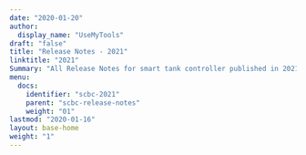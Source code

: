 ```yaml
---
date: "2020-01-20"
author:
  display_name: "UseMyTools"
draft: "false"
title: "Release Notes - 2021"
linktitle: "2021"
Summary: "All Release Notes for smart tank controller published in 2021 are listed here."
menu:
  docs:
    identifier: "scbc-2021"
    parent: "scbc-release-notes"
    weight: "01"
lastmod: "2020-01-16"
layout: base-home
weight: "1"
---
```

